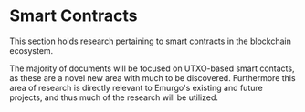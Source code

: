 # Smart Contracts

This section holds research pertaining to smart contracts in the blockchain ecosystem. 

The majority of documents will be focused on UTXO-based smart contacts, as these are a novel new area with much to be discovered. Furthermore this area of research is directly relevant to Emurgo's existing and future projects, and thus much of the research will be utilized.